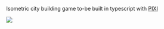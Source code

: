 Isometric city building game to-be built in typescript with [PIXI](https://github.com/GoodBoyDigital/pixi.js)

[<img src="http://i.imgur.com/HWZPmNA.png">](http://giraluna.github.io/citygame)
